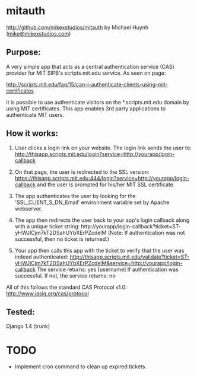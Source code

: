 mitauth
=======
http://github.com/mikexstudios/mitauth
by Michael Huynh (mike@mikexstudios.com)

Purpose:
-------

A very simple app that acts as a central authentication service (CAS) provider
for MIT SIPB's scripts.mit.edu service. As seen on page:

http://scripts.mit.edu/faq/15/can-i-authenticate-clients-using-mit-certificates

it is possible to use authenticate visitors on the *.scripts.mit.edu domain by
using MIT certificates. This app enables 3rd party applications to authenticate
MIT users.


How it works:
------------

1.  User clicks a login link on your website. The login link sends the user to:
        http://thisapp.scripts.mit.edu/login?service=http://yourapp/login-callback

2.  On that page, the user is redirected to the SSL version:
        https://thisapp.scripts.mit.edu:444/login?service=http://yourapp/login-callback
    and the user is prompted for his/her MIT SSL certificate.

3.  The app authenticates the user by looking for the 'SSL_CLIENT_S_DN_Email' 
    environment variable set by Apache webserver.

4.  The app then redirects the user back to your app's login callback along with
    a unique ticket string:
        http://yourapp/login-callback?ticket=ST-yHWJICjm7kT2DSahUYbXErPZcdelM
    (Note: If authentication was not successful, then no ticket is returned.)

5.  Your app then calls this app with the ticket to verify that the user was 
    indeed authenticated:
        http://thisapp.scripts.mit.edu/validate?ticket=ST-yHWJICjm7kT2DSahUYbXErPZcdelM&service=http://yourapp/login-callback
    The service returns:
        yes
        [username]
    If authentication was successful. If not, the service returns:
        no

All of this follows the standard CAS Protocol v1.0:
http://www.jasig.org/cas/protocol


Tested:
------

Django 1.4 (trunk)


TODO
====

- Implement cron command to clean up expired tickets.
